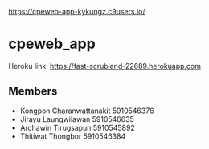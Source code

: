 
https://cpeweb-app-kykungz.c9users.io/


# cpeweb_app
Heroku link: https://fast-scrubland-22689.herokuapp.com
## Members
- Kongpon Charanwattanakit 5910546376
- Jirayu Laungwilawan 5910546635
- Archawin Tirugsapun 5910545892
- Thitiwat Thongbor 5910546384
